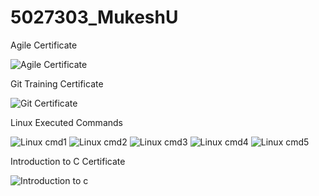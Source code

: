 # 5027303_MukeshU

Agile Certificate

![Agile Certificate](SDLC/AgileCertificate.png)

Git Training Certificate

![Git Certificate](GIT/GitTraining.png)

Linux Executed Commands

![Linux cmd1](LINUX/Linux_cmd_1.jpg)
![Linux cmd2](LINUX/Linux_cmd_2.jpg)
![Linux cmd3](LINUX/Linux_cmd_3.jpg)
![Linux cmd4](LINUX/Linux_cmd_4.jpg)
![Linux cmd5](LINUX/Linux_cmd_5.jpg)

Introduction to C Certificate

![Introduction to c](C_COURSE\Introduction_to_C.jpg)
